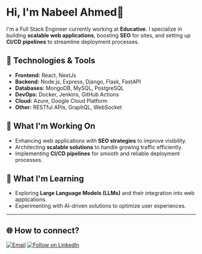 # Hi, I'm Nabeel Ahmed👋

I'm a Full Stack Engineer currently working at **Educative**. I specialize in building **scalable web applications**, boosting **SEO** for sites, and setting up **CI/CD pipelines** to streamline deployment processes.

## 🔧 Technologies & Tools
- **Frontend:** React, NextJs
- **Backend:** Node.js, Express, Django, Flask, FastAPI
- **Databases:** MongoDB, MySQL, PostgreSQL
- **DevOps:** Docker, Jenkins, GitHub Actions
- **Cloud:** Azure, Google Cloud Platform
- **Other:** RESTful APIs, GraphQL, WebSocket

## 🚀 What I'm Working On
- Enhancing web applications with **SEO strategies** to improve visibility.
- Architecting **scalable solutions** to handle growing traffic efficiently.
- Implementing **CI/CD pipelines** for smooth and reliable deployment processes.
  
## 🌱 What I'm Learning
- Exploring **Large Language Models (LLMs)** and their integration into web applications.
- Experimenting with AI-driven solutions to optimize user experiences.

---

<h2 align="left">🌐 How to connect?</h2>
<p align="left">
  <a href="mailto:nabeelahmedamir@gmail.com"><img title="Email" src="https://img.shields.io/badge/Gmail-D14836?style=for-the-badge&logo=gmail&logoColor=white"/></a>
  <a href="https://www.linkedin.com/in/nabeel-ahmed-amir/"><img title="Follow on LinkedIn" src="https://img.shields.io/badge/LinkedIn-0077B5?style=for-the-badge&logo=linkedin&logoColor=white"/></a>
</p>



